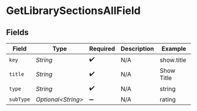 # GetLibrarySectionsAllField


## Fields

| Field               | Type                | Required            | Description         | Example             |
| ------------------- | ------------------- | ------------------- | ------------------- | ------------------- |
| `key`               | *String*            | :heavy_check_mark:  | N/A                 | show.title          |
| `title`             | *String*            | :heavy_check_mark:  | N/A                 | Show Title          |
| `type`              | *String*            | :heavy_check_mark:  | N/A                 | string              |
| `subType`           | *Optional\<String>* | :heavy_minus_sign:  | N/A                 | rating              |